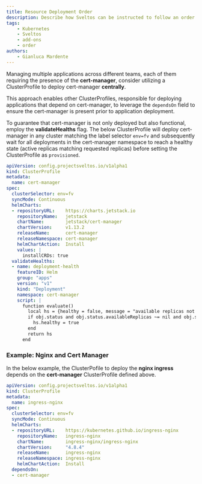 ```yaml
---
title: Resource Deployment Order
description: Describe how Sveltos can be instructed to follow an order when deploying resources
tags:
    - Kubernetes
    - Sveltos
    - add-ons
    - order
authors:
    - Gianluca Mardente
---
```


Managing multiple applications across different teams, each of them requiring the presence of the __cert-manager__, consider utilizing a ClusterProfile to deploy cert-manager **centrally**.

This approach enables other ClusterProfiles, responsible for deploying applications that depend on cert-manager, to leverage the `dependsOn` field to ensure the cert-manager is present prior to application deployment.

To guarantee that cert-manager is not only deployed but also functional, employ the __validateHealths__ flag. The below ClusterProfile will deploy cert-manager in any cluster matching the label selector `env=fv` and subsequently wait for all deployments in the cert-manager namespace to reach a healthy state (active replicas matching requested replicas) before setting the ClusterProfile as `provisioned`.

```yaml
apiVersion: config.projectsveltos.io/v1alpha1
kind: ClusterProfile
metadata:
  name: cert-manager
spec:
  clusterSelector: env=fv
  syncMode: Continuous
  helmCharts:
  - repositoryURL:    https://charts.jetstack.io
    repositoryName:   jetstack
    chartName:        jetstack/cert-manager
    chartVersion:     v1.13.2
    releaseName:      cert-manager
    releaseNamespace: cert-manager
    helmChartAction:  Install
    values: |
      installCRDs: true
  validateHealths:
  - name: deployment-health
    featureID: Helm
    group: "apps"
    version: "v1"
    kind: "Deployment"
    namespace: cert-manager
    script: |
      function evaluate()
        local hs = {healthy = false, message = "available replicas not matching requested replicas"}
        if obj.status and obj.status.availableReplicas ~= nil and obj.status.availableReplicas == obj.spec.replicas then
          hs.healthy = true
        end
        return hs
      end
```

### Example: Nginx and Cert Manager

In the below example, the ClusterPofile to deploy the __nginx ingress__ depends on the __cert-manager__ ClusterProfile defined above.

```yaml
apiVersion: config.projectsveltos.io/v1alpha1
kind: ClusterProfile
metadata:
  name: ingress-nginx
spec:
  clusterSelector: env=fv
  syncMode: Continuous
  helmCharts:
  - repositoryURL:    https://kubernetes.github.io/ingress-nginx
    repositoryName:   ingress-nginx
    chartName:        ingress-nginx/ingress-nginx
    chartVersion:     "4.8.4"
    releaseName:      ingress-nginx
    releaseNamespace: ingress-nginx
    helmChartAction:  Install
  dependsOn:
  - cert-manager
```
